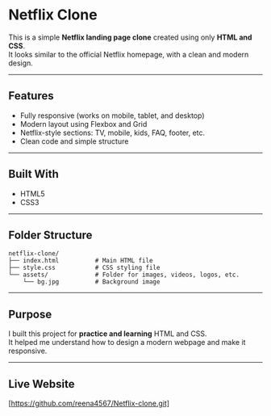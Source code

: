 # Netflix Clone 

This is a simple **Netflix landing page clone** created using only **HTML and CSS**.  
It looks similar to the official Netflix homepage, with a clean and modern design.

---

##  Features
- Fully responsive (works on mobile, tablet, and desktop)
- Modern layout using Flexbox and Grid
- Netflix-style sections: TV, mobile, kids, FAQ, footer, etc.
- Clean code and simple structure

---

##  Built With
- HTML5  
- CSS3

---

##  Folder Structure
```
netflix-clone/
├── index.html          # Main HTML file
├── style.css           # CSS styling file
└── assets/             # Folder for images, videos, logos, etc.
    └── bg.jpg          # Background image
```

---

##  Purpose
I built this project for **practice and learning** HTML and CSS.  
It helped me understand how to design a modern webpage and make it responsive.

---

##  Live Website
 [https://github.com/reena4567/Netflix-clone.git]
